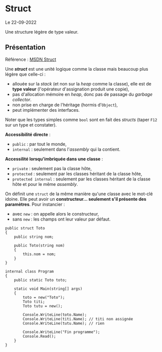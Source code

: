 # Struct

Le 22-09-2022

Une structure légère de type valeur.

## Présentation

Référence : [MSDN Struct](https://docs.microsoft.com/fr-fr/dotnet/csharp/language-reference/builtin-types/struct "MSDN Struct")

Une ***struct*** est une unité logique comme la classe mais beaucoup plus légère que celle-ci :
- allouée sur la *stack* (et non sur la *heap* comme la classe), elle est de **type valeur** (l'opérateur d'assignation produit une copie), 
- pas d'allocation mémoire en *heap*, donc pas de passage du *garbage collector*. 
- non prise en charge de l'héritage (hormis d'`Object`),
- peut implémenter des interfaces.

Noter que les types simples comme `bool` sont en fait des *structs* (taper `F12` sur un type et constater).

**Accessibilité directe** : 
- `public` : par tout le monde,
- `internal` : seulement dans l'*assembly* qui la contient.

**Accessilité lorsqu'imbriquée dans une classe** :
- `private` : seulement pas la classe hôte,
- `protected` : seulement par les classes héritant de la classe hôte,
- `protected internal` : seulement par les classes héritant de la classe hôte et pour le même *assembly*.

On définit une `struct` de la même manière qu'une classe avec le mot-clé idoine. Elle peut avoir un **constructeur... seulement s'il présente des paramètres**. Pour instancier :
- avec `new` : on appelle alors le constructeur,
- sans `new` : les champs ont leur valeur par défaut.
```
public struct Toto
{
	public string nom;
	
	public Toto(string nom)
	{
		this.nom = nom;
	}
}
```
```
internal class Program
{
	public static Toto toto;
	
	static void Main(string[] args)
	{
		toto = new("Toto");
		Toto titi;
		Toto tutu = new();

		Console.WriteLine(toto.Name);
		Console.WriteLine(titi.Name); // titi non assignée
		Console.WriteLine(tutu.Name); // rien

		Console.WriteLine("Fin programme");
		Console.Read();
	}
}
```